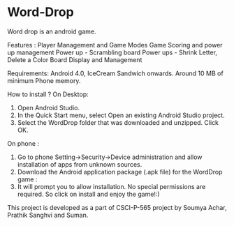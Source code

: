 # Word-Drop

Word drop is an android game. 

Features :
Player Management and Game Modes
Game Scoring and power up management
Power up - Scrambling board 
Power ups - Shrink Letter, Delete a Color
Board Display and Management 

Requirements:
Android 4.0, IceCream Sandwich onwards. 
Around 10 MB of minimum Phone memory. 

How to install ?
On Desktop: 
1. Open Android Studio. 
2. In the Quick Start menu, select Open an existing Android Studio project.
3. Select the WordDrop folder that was downloaded and unzipped.
Click OK.

On phone :
1. Go to phone Setting->Security->Device administration and allow installation of apps from unknown sources.
2. Download the Android application package (.apk file) for the WordDrop game : 
3. It will prompt you to allow installation. No special permissions are required. So click on install and enjoy the game!:)

This project is developed as a part of CSCI-P-565 project by Soumya Achar, Prathik Sanghvi and Suman. 

